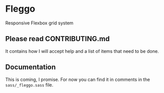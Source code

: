 Fleggo
======

Responsive Flexbox grid system

## Please read CONTRIBUTING.md

It contains how I will accept help and a list of items that need to be done.

## Documentation

This is coming, I promise. For now you can find it in comments in the
`sass/_fleggo.sass` file.
